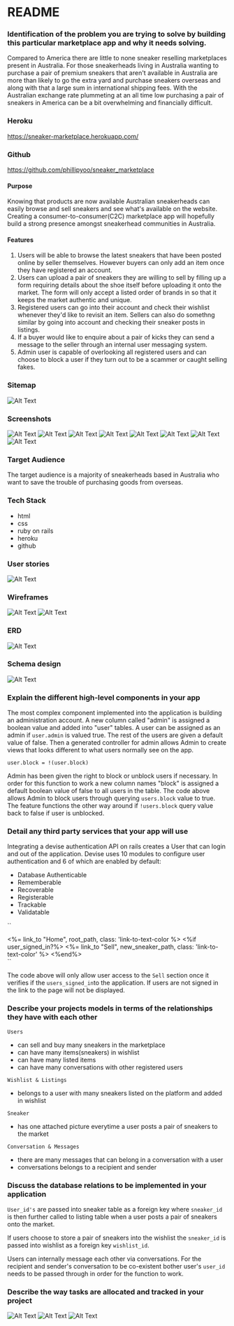 # README

### Identification of the problem you are trying to solve by building this particular marketplace app and why it needs solving.

Compared to America there are little to none sneaker reselling marketplaces present in Australia. For those sneakerheads living in Australia wanting to purchase a pair of premium sneakers that aren't available in Australia are more than likely to go the extra yard and purchase sneakers overseas and along with that a large sum in international shipping fees. With the Australian exchange rate plummeting at an all time low purchasing a pair of sneakers in America can be a bit overwhelming and financially difficult. 

### Heroku 
https://sneaker-marketplace.herokuapp.com/

### Github 
https://github.com/phillipyoo/sneaker_marketplace

#### Purpose
Knowing that products are now available Australian sneakerheads can easily browse and sell sneakers and see what's available on the website. Creating a consumer-to-consumer(C2C) marketplace app will hopefully build a strong presence amongst sneakerhead communities in Australia.

#### Features

1. Users will be able to browse the latest sneakers that have been posted online by seller themselves. However buyers can only add an item once they have registered an account.  
2. Users can upload a pair of sneakers they are willing to sell by filling up a form requiring details about the shoe itself before uploading it onto the market. The form will only accept a listed order of brands in so that it keeps the market authentic and unique.   
3. Registered users can go into their account and check their wishlist whenever they'd like to revisit an item. Sellers can also do somethng similar by going into account and checking their sneaker posts in listings. 
4. If a buyer would like to enquire about a pair of kicks they can send a message to the seller through an internal user messaging system.
5. Admin user is capable of overlooking all registered users and can choose to block a user if they turn out to be a scammer or caught selling fakes.

### Sitemap
![Alt Text](app/assets/images/sneaker-sitemap.png)

### Screenshots
![Alt Text](app/assets/images/SS1.png)
![Alt Text](app/assets/images/SS2.png)
![Alt Text](app/assets/images/SS3.png)
![Alt Text](app/assets/images/SS4.png)
![Alt Text](app/assets/images/SS5.png)
![Alt Text](app/assets/images/SS6.png)
![Alt Text](app/assets/images/SS7.png)
![Alt Text](app/assets/images/SS8.png)

### Target Audience
The target audience is a majority of sneakerheads based in Australia who want to save the trouble of purchasing goods from overseas. 

### Tech Stack
* html
* css
* ruby on rails
* heroku
* github

### User stories 
![Alt Text](app/assets/images/userstories.jpg)

### Wireframes 
![Alt Text](app/assets/images/wireframe-1.png)
![Alt Text](app/assets/images/wireframe-2.png)

### ERD
![Alt Text](app/assets/images/ERD-marketplace.png)

### Schema design
![Alt Text](app/assets/images/schema.png)

### Explain the different high-level components in your app
The most complex component implemented into the application is building an administration account. A new column called "admin" is assigned a boolean value and added into "user" tables. A user can be assigned as an admin if `user.admin` is valued true. The rest of the users are given a default value of false. Then a generated controller for admin allows Admin to create views that looks different to what users normally see on the app. 

``user.block = !(user.block)``

Admin has been given the right to block or unblock users if necessary. In order for this function to work a new column names "block" is assigned a default boolean value of false to all users in the table. The code above allows Admin to block users through querying `users.block` value to true. The feature functions the other way around if `!users.block` query value back to false if user is unblocked.  

### Detail any third party services that your app will use
Integrating a devise authentication API on rails creates a User that can login and out of the application. Devise uses 10 modules to configure user authentication and 6 of which are enabled by default:
* Database Authenticable
* Rememberable
* Recoverable
* Registerable
* Trackable
* Validatable

``
<div class="col text-left">
    <span><%= link_to "Home", root_path, class: 'link-to-text-color %></span>
        <%if user_signed_in?%>
    <span><%= link_to "Sell", new_sneaker_path, class: 'link-to-text-color' %></span>
    <%end%>
</div>
``

The code above will only allow user access to the ``Sell`` section once it verifies if the ``users_signed_in``to the application. If users are not signed in the link to the page will not be displayed. 

### Describe your projects models in terms of the relationships they have with each other

``Users``
* can sell and buy many sneakers in the marketplace
* can have many items(sneakers) in wishlist 
* can have many listed items
* can have many conversations with other registered users

``Wishlist & Listings``
* belongs to a user with many sneakers listed on the platform and added in wishlist 

``Sneaker``
* has one attached picture everytime a user posts a pair of sneakers to the market

``Conversation & Messages``
* there are many messages that can belong in a conversation with a user 
* conversations belongs to a recipient and sender 

### Discuss the database relations to be implemented in your application

`User_id's` are passed into sneaker table as a foreign key where `sneaker_id` is then further called to listing table when a user posts a pair of sneakers onto the market.

If users choose to store a pair of sneakers into the wishlist the `sneaker_id` is passed into wishlist as a foreign key `wishlist_id`.

Users can internally message each other via conversations. For the recipient and sender's conversation to be co-existent bother user's `user_id ` needs to be passed through in order for the function to work.



### Describe the way tasks are allocated and tracked in your project

![Alt Text](app/assets/images/Trello-1.png)
![Alt Text](app/assets/images/Trello-2.png)
![Alt Text](app/assets/images/Trello-3.png)

















